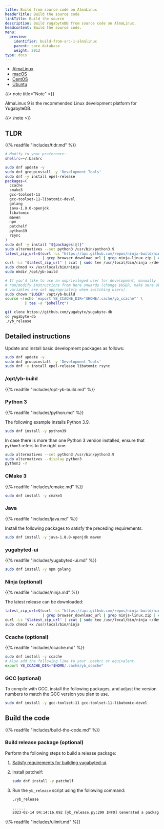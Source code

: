 ```yaml
---
title: Build from source code on AlmaLinux
headerTitle: Build the source code
linkTitle: Build the source
description: Build YugabyteDB from source code on AlmaLinux.
headcontent: Build the source code.
menu:
  preview:
    identifier: build-from-src-1-almalinux
    parent: core-database
    weight: 2912
type: docs
---
```


<ul class="nav nav-tabs-alt nav-tabs-yb">

  <li >
    <a href="../build-from-src-almalinux/" class="nav-link active">
      <i class="fa-brands fa-linux" aria-hidden="true"></i>
      AlmaLinux
    </a>
  </li>

  <li >
    <a href="../build-from-src-macos/" class="nav-link">
      <i class="fa-brands fa-apple" aria-hidden="true"></i>
      macOS
    </a>
  </li>

  <li >
    <a href="../build-from-src-centos/" class="nav-link">
      <i class="fa-brands fa-linux" aria-hidden="true"></i>
      CentOS
    </a>
  </li>

  <li >
    <a href="../build-from-src-ubuntu/" class="nav-link">
      <i class="fa-brands fa-linux" aria-hidden="true"></i>
      Ubuntu
    </a>
  </li>

</ul>

{{< note title="Note" >}}

AlmaLinux 9 is the recommended Linux development platform for YugabyteDB.

{{< /note >}}

## TLDR

{{% readfile "includes/tldr.md" %}}

```sh
# Modify to your preference:
shellrc=~/.bashrc

sudo dnf update -y
sudo dnf groupinstall -y 'Development Tools'
sudo dnf -y install epel-release
packages=(
  ccache
  cmake3
  gcc-toolset-11
  gcc-toolset-11-libatomic-devel
  golang
  java-1.8.0-openjdk
  libatomic
  maven
  npm
  patchelf
  python39
  rsync
)
sudo dnf -y install "${packages[@]}"
sudo alternatives --set python3 /usr/bin/python3.9
latest_zip_url=$(curl -Ls "https://api.github.com/repos/ninja-build/ninja/releases/latest" \
                 | grep browser_download_url | grep ninja-linux.zip | cut -d \" -f 4)
curl -Ls "$latest_zip_url" | zcat | sudo tee /usr/local/bin/ninja >/dev/null
sudo chmod +x /usr/local/bin/ninja
sudo mkdir /opt/yb-build

# If you'd like to use an unprivileged user for development, manually
# run/modify instructions from here onwards (change $USER, make sure shell
# variables are set appropriately when switching users).
sudo chown "$USER" /opt/yb-build
source <(echo 'export YB_CCACHE_DIR="$HOME/.cache/yb_ccache"' \
         | tee -a "$shellrc")

git clone https://github.com/yugabyte/yugabyte-db
cd yugabyte-db
./yb_release
```

## Detailed instructions

Update and install basic development packages as follows:

```sh
sudo dnf update -y
sudo dnf groupinstall -y 'Development Tools'
sudo dnf -y install epel-release libatomic rsync
```

### /opt/yb-build

{{% readfile "includes/opt-yb-build.md" %}}

### Python 3

{{% readfile "includes/python.md" %}}

The following example installs Python 3.9.

```sh
sudo dnf install -y python39
```

In case there is more than one Python 3 version installed, ensure that `python3` refers to the right one.

```sh
sudo alternatives --set python3 /usr/bin/python3.9
sudo alternatives --display python3
python3 -V
```

### CMake 3

{{% readfile "includes/cmake.md" %}}

```sh
sudo dnf install -y cmake3
```

### Java

{{% readfile "includes/java.md" %}}

Install the following packages to satisfy the preceding requirements:

```sh
sudo dnf install -y java-1.8.0-openjdk maven
```

### yugabyted-ui

{{% readfile "includes/yugabyted-ui.md" %}}

```sh
sudo dnf install -y npm golang
```

### Ninja (optional)

{{% readfile "includes/ninja.md" %}}

The latest release can be downloaded:

```sh
latest_zip_url=$(curl -Ls "https://api.github.com/repos/ninja-build/ninja/releases/latest" \
                 | grep browser_download_url | grep ninja-linux.zip | cut -d \" -f 4)
curl -Ls "$latest_zip_url" | zcat | sudo tee /usr/local/bin/ninja >/dev/null
sudo chmod +x /usr/local/bin/ninja
```

### Ccache (optional)

{{% readfile "includes/ccache.md" %}}

```sh
sudo dnf install -y ccache
# Also add the following line to your .bashrc or equivalent.
export YB_CCACHE_DIR="$HOME/.cache/yb_ccache"
```

### GCC (optional)

To compile with GCC, install the following packages, and adjust the version numbers to match the GCC version you plan to use.

```sh
sudo dnf install -y gcc-toolset-11 gcc-toolset-11-libatomic-devel
```

## Build the code

{{% readfile "includes/build-the-code.md" %}}

### Build release package (optional)

Perform the following steps to build a release package:

1. [Satisfy requirements for building yugabyted-ui](#yugabyted-ui).
1. Install patchelf:

   ```sh
   sudo dnf install -y patchelf
   ```

1. Run the `yb_release` script using the following command:

   ```sh
   ./yb_release
   ```

   ```output.sh
   ......
   2023-02-14 04:14:16,092 [yb_release.py:299 INFO] Generated a package at '/home/user/code/yugabyte-db/build/yugabyte-2.17.2.0-b8e42eecde0e45a743d51e244dbd9662a6130cd6-release-clang15-centos-x86_64.tar.gz'
   ```

{{% readfile "includes/ulimit.md" %}}
